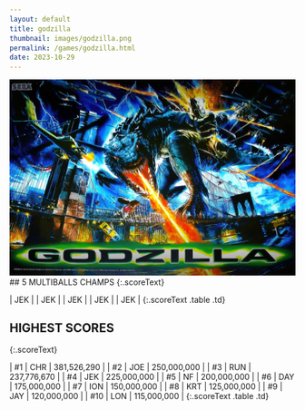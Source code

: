 ```yaml
---
layout: default
title: godzilla
thumbnail: images/godzilla.png
permalink: /games/godzilla.html
date: 2023-10-29
---
```


<img src="../images/godzilla.png" class="gameThumbnail img-fluid mx-auto align-middle">
## 5 MULTIBALLS CHAMPS
{:.scoreText}

| JEK | 
| JEK | 
| JEK | 
| JEK | 
| JEK | 
{:.scoreText .table .td}

## HIGHEST SCORES
{:.scoreText}

| #1 | CHR | 381,526,290 | 
| #2 | JOE | 250,000,000 | 
| #3 | RUN | 237,776,670 | 
| #4 | JEK | 225,000,000 | 
| #5 | NF | 200,000,000 | 
| #6 | DAY | 175,000,000 | 
| #7 | ION | 150,000,000 | 
| #8 | KRT | 125,000,000 | 
| #9 | JAY | 120,000,000 | 
| #10 | LON | 115,000,000 | 
{:.scoreText .table .td}
